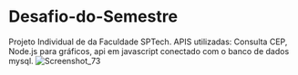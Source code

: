 # Desafio-do-Semestre
Projeto Individual de da Faculdade SPTech.
APIS utilizadas: 
Consulta CEP,
Node.js para gráficos,
api em javascript conectado com o banco de dados mysql.
![Screenshot_73](https://user-images.githubusercontent.com/89268657/158706419-ac6b1a9a-c71c-4c89-9765-10fe622a3caa.png)
